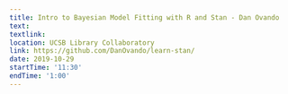 ```yaml
---
title: Intro to Bayesian Model Fitting with R and Stan - Dan Ovando
text: 
textlink: 
location: UCSB Library Collaboratory
link: https://github.com/DanOvando/learn-stan/
date: 2019-10-29
startTime: '11:30'
endTime: '1:00'
---
```


